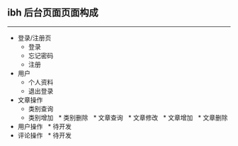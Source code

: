 ## ibh 后台页面页面构成
****
* 登录/注册页
    * 登录
    * 忘记密码
    * 注册
* 用户
    * 个人资料
    * 退出登录
* 文章操作
    * 类别查询
    * 类别增加
    * 类别删除
    * 文章查询
    * 文章修改
    * 文章增加
    * 文章删除
* 用户操作
    * 待开发
* 评论操作
    * 待开发
